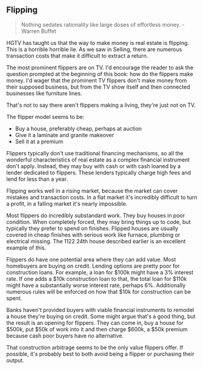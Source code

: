 ## Flipping

> Nothing sedates rationality like large doses of effortless money. -Warren Buffet

HGTV has taught us that the way to make money is real estate is flipping.  This is a horrible horrible lie.  As we saw in Selling, there are numerous transaction costs that make it difficult to extract a return.

The most prominent flippers are on TV.  I'd encourage the reader to ask the question prompted at the beginning of this book: how do the flippers make money.  I'd wager that the prominent TV flippers don't make money from their supposed business, but from the TV show itself and then connected businesses like furniture lines.  

That's not to say there aren't flippers making a living, they're just not on TV.

The flipper model seems to be:

* Buy a house, preferably cheap, perhaps at auction
* Give it a laminate and granite makeover
* Sell it at a premium

Flippers typically don't use traditional financing mechanisms, so all the wonderful characteristics of real estate as a complex financial instrument don't apply.  Instead, they may buy with cash or with cash loaned by a lender dedicated to flippers.  These lenders typically charge high fees and lend for less than a year.

Flipping works well in a rising market, because the market can cover mistakes and transaction costs.  In a flat market it's incredibly difficult to turn a profit, in a falling market it's nearly impossible.

Most flippers do incredibly substandard work.  They buy houses in poor condition.  When completely forced, they may bring things up to code, but typically they prefer to spend on finishes.  Flipped houses are usually covered in cheap finishes with serious work like furnace, plumbing or electrical missing.  The 1122 24th house described earlier is an excellent example of this.

Flippers do have one potential area where they can add value.  Most homebuyers are buying on credit.  Lending options are pretty poor for construction loans.  For example, a loan for $100k might have a 3% interest rate.  If one adds a $10k construction loan to that, the total loan for $110k might have a substantially worse interest rate, perhaps 6%.  Additionally numerous rules will be enforced on how that $10k for construction can be spent.

Banks haven't provided buyers with viable financial instruments to remodel a house they're buying on credit.  Some might argue that's a good thing, but the result is an opening for flippers.  They can come in, buy a house for $500k, put $50k of work into it and then charge $600k, a $50k premium because cash poor buyers have no alternative.

That construction arbitrage seems to be the only value flippers offer.  If possible, it's probably best to both avoid being a flipper or purchasing their output.
